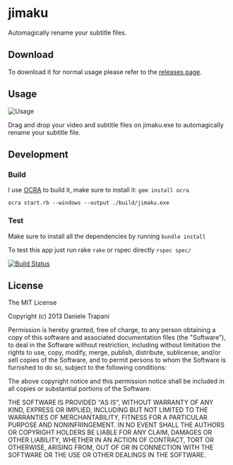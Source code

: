 # jimaku

Automagically rename your subtitle files.

## Download

To download it for normal usage please refer to the [releases page](https://github.com/danitrap/jimaku/releases).

## Usage

![Usage](http://i.imgur.com/sOVqYkH.gif "Usage")

Drag and drop your video and subtitle files on jimaku.exe to automagically rename your subtitle file.

## Development

### Build

I use [OCRA](https://github.com/larsch/ocra) to build it, make sure to install it: `gem install ocra`

    ocra start.rb --windows --output ./build/jimaku.exe

### Test

Make sure to install all the dependencies by running `bundle install`

To test this app just run rake `rake` or rspec directly `rspec spec/`

[![Build Status](https://travis-ci.org/danitrap/jimaku.png?branch=master)](https://travis-ci.org/danitrap/jimaku)

## License

The MIT License

Copyright (c) 2013 Daniele Trapani

Permission is hereby granted, free of charge, to any person obtaining a copy
of this software and associated documentation files (the "Software"), to deal
in the Software without restriction, including without limitation the rights
to use, copy, modify, merge, publish, distribute, sublicense, and/or sell
copies of the Software, and to permit persons to whom the Software is
furnished to do so, subject to the following conditions:

The above copyright notice and this permission notice shall be included in
all copies or substantial portions of the Software.

THE SOFTWARE IS PROVIDED "AS IS", WITHOUT WARRANTY OF ANY KIND, EXPRESS OR
IMPLIED, INCLUDING BUT NOT LIMITED TO THE WARRANTIES OF MERCHANTABILITY,
FITNESS FOR A PARTICULAR PURPOSE AND NONINFRINGEMENT. IN NO EVENT SHALL THE
AUTHORS OR COPYRIGHT HOLDERS BE LIABLE FOR ANY CLAIM, DAMAGES OR OTHER
LIABILITY, WHETHER IN AN ACTION OF CONTRACT, TORT OR OTHERWISE, ARISING FROM,
OUT OF OR IN CONNECTION WITH THE SOFTWARE OR THE USE OR OTHER DEALINGS IN
THE SOFTWARE.